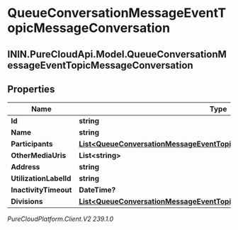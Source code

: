 # QueueConversationMessageEventTopicMessageConversation

## ININ.PureCloudApi.Model.QueueConversationMessageEventTopicMessageConversation

## Properties

|Name | Type | Description | Notes|
|------------ | ------------- | ------------- | -------------|
| **Id** | **string** |  | [optional] |
| **Name** | **string** |  | [optional] |
| **Participants** | [**List&lt;QueueConversationMessageEventTopicMessageMediaParticipant&gt;**](QueueConversationMessageEventTopicMessageMediaParticipant) |  | [optional] |
| **OtherMediaUris** | **List&lt;string&gt;** |  | [optional] |
| **Address** | **string** |  | [optional] |
| **UtilizationLabelId** | **string** |  | [optional] |
| **InactivityTimeout** | **DateTime?** |  | [optional] |
| **Divisions** | [**List&lt;QueueConversationMessageEventTopicConversationDivisionMembership&gt;**](QueueConversationMessageEventTopicConversationDivisionMembership) |  | [optional] |



_PureCloudPlatform.Client.V2 239.1.0_
